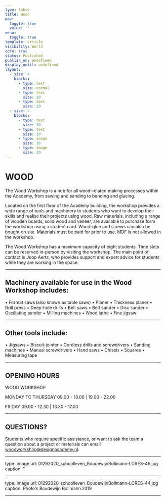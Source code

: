 ```yaml
---
type: table
title: Wood
nav:
  toggle: true
  value: ''
menu:
  toggle: true
template: article
visibility: World
core: true
status: Published
publish_on: undefined
display_until: undefined
layout:
  - size: 4
    blocks:
      - type: text
        size: normal
      - type: text
        size: 10
      - type: text
        size: 10
  - size: 4
    blocks:
      - type: text
        size: 10
      - type: text
        size: 10
      - type: image
        size: 10
      - type: image
        size: 10
---
```


# WOOD

The Wood Workshop is a hub for all wood-related making processes within the Academy, from sawing and sanding to bending and glueing.

Located on the first floor of the Academy building, the workshop provides a wide range of tools and machinery to students who want to develop their skills and realise their projects using wood. Raw materials, including a range of wooden boards, solid wood and veneer, are available to purchase form the workshop using a student card. Wood-glue and screws can also be bought on site. Materials must be paid for prior to use. MDF is not allowed in the workshop.

The Wood Workshop has a maximum capacity of eight students. Time slots can be reserved in-person by visiting the workshop. The main point of contact is Joop Aerts, who provides support and expert advice for students while they are working in the space.

---

## Machinery available for use in the Wood Workshop includes:

• Format saws (also known as table saws)
• Planer
• Thickness planer
• Drill press
• Deep-hole drills
• Belt saws
• Belt sander
• Disc sander
• Oscillating sander
• Milling machines
• Wood lathe
• Fine jigsaw

---

## Other tools include:

• Jigsaws
• Biscuit-jointer
• Cordless drills and screwdrivers
• Sanding machines
• Manual screwdrivers
• Hand saws
• Chisels
• Squares
• Measuring tape

---

## OPENING HOURS

WOOD WORKSHOP 

MONDAY TO THURSDAY 
09.00 - 18.00 | 19.00 - 22.00

FRIDAY
09.00 - 12.30 | 13.30 - 17.00

---

## QUESTIONS?

Students who require specific assistance, or want to ask the team a question about a project or materials can email <woodworkshop@designacademy.nl>.

---

type: image
url: 01292020_schoolleven_BoudewijnBollmann-LORES-46.jpg
caption: ''

---

type: image
url: 01292020_schoolleven_BoudewijnBollmann-LORES-44.jpg
caption: Photo's Boudewijn Bollmann 2019

---
